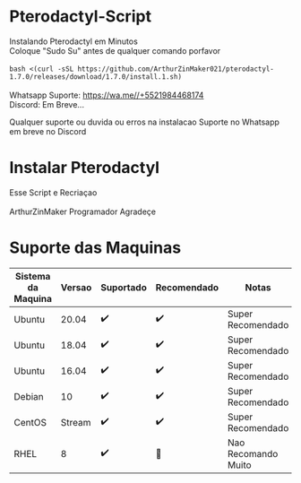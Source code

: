 # Pterodactyl-Script
Instalando Pterodactyl em Minutos <br />
Coloque "Sudo Su" antes de qualquer comando porfavor <br />
<br />
`bash <(curl -sSL https://github.com/ArthurZinMaker021/pterodactyl-1.7.0/releases/download/1.7.0/install.1.sh)` <br />
<br />
Whatsapp Suporte: https://wa.me//+5521984468174 <br />
Discord: Em Breve... <br />

Qualquer suporte ou duvida ou erros na instalacao Suporte no Whatsapp em breve no Discord
<br />
# Instalar Pterodactyl
Esse Script e Recriaçao <br />
<br>
ArthurZinMaker Programador Agradeçe
<br />
# Suporte das Maquinas
|Sistema da Maquina |Versao   |Suportado             | Recomendado        | Notas                                   |
| ----------------- | ------- | -------------------- | ------------------ | ----------------------------------------|
| Ubuntu            | 20.04   | :heavy_check_mark:   | :heavy_check_mark: |   Super Recomendado                     |
| Ubuntu            | 18.04   | :heavy_check_mark:   | :heavy_check_mark: |   Super Recomendado                     |
| Ubuntu            | 16.04   | :heavy_check_mark:   | :heavy_check_mark: |   Super Recomendado                     |
| Debian            | 10      | :heavy_check_mark:   | :heavy_check_mark: |   Super Recomendado                     |
| CentOS            | Stream  | :heavy_check_mark:   | :heavy_check_mark: |   Super Recomendado                     |
| RHEL              | 8       | :heavy_check_mark:   | :red_circle:       |   Nao Recomando Muito                   |
